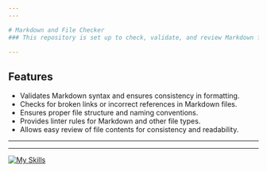 ```yaml
---
---

# Markdown and File Checker
### This repository is set up to check, validate, and review Markdown files and other formats to ensure they follow best practices and are free from common errors. The purpose is to maintain high-quality documentation and file integrity across various file types.

---
```


## Features
- Validates Markdown syntax and ensures consistency in formatting.
- Checks for broken links or incorrect references in Markdown files.
- Ensures proper file structure and naming conventions.
- Provides linter rules for Markdown and other file types.
- Allows easy review of file contents for consistency and readability.

---
---



[![My Skills](https://skillicons.dev/icons?i=aws,gcp,azure,react,vue,anaconda&perline=3)](https://skillicons.dev)
